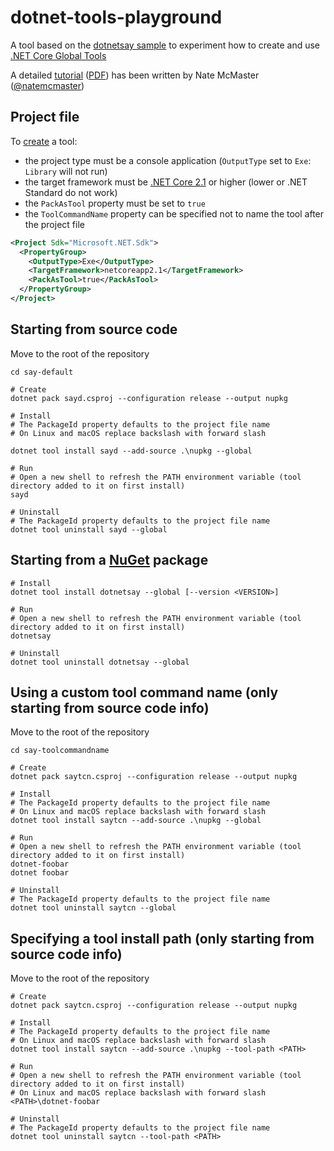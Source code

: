 # dotnet-tools-playground

A tool based on the [dotnetsay sample](https://github.com/dotnet/core/tree/master/samples/dotnetsay) to experiment how to create and use [.NET Core Global Tools](https://docs.microsoft.com/en-us/dotnet/core/tools/global-tools)

A detailed [tutorial](https://natemcmaster.com/blog/2018/05/12/dotnet-global-tools/) ([PDF](tutorial-natemcmaster.pdf)) has been written by Nate McMaster ([@natemcmaster](https://github.com/natemcmaster))


## Project file

To [create](https://docs.microsoft.com/en-us/dotnet/core/tools/global-tools-how-to-create) a tool:
 - the project type must be a console application (`OutputType` set to `Exe`: `Library` will not run)
 - the target framework must be [.NET Core 2.1](https://dotnet.microsoft.com/download/dotnet-core/2.1) or higher (lower or .NET Standard do not work)
 - the `PackAsTool` property must be set to `true`
 - the `ToolCommandName` property can be specified not to name the tool after the project file

```xml
<Project Sdk="Microsoft.NET.Sdk">
  <PropertyGroup>
    <OutputType>Exe</OutputType>
    <TargetFramework>netcoreapp2.1</TargetFramework>
    <PackAsTool>true</PackAsTool>
  </PropertyGroup>
</Project>
```


## Starting from source code

Move to the root of the repository

```shell
cd say-default

# Create
dotnet pack sayd.csproj --configuration release --output nupkg

# Install
# The PackageId property defaults to the project file name
# On Linux and macOS replace backslash with forward slash

dotnet tool install sayd --add-source .\nupkg --global

# Run
# Open a new shell to refresh the PATH environment variable (tool directory added to it on first install)
sayd

# Uninstall
# The PackageId property defaults to the project file name
dotnet tool uninstall sayd --global
```


## Starting from a [NuGet](https://www.nuget.org/packages/dotnetsay/) package

```shell
# Install
dotnet tool install dotnetsay --global [--version <VERSION>]

# Run
# Open a new shell to refresh the PATH environment variable (tool directory added to it on first install)
dotnetsay

# Uninstall
dotnet tool uninstall dotnetsay --global
```


## Using a custom tool command name (only starting from source code info)

Move to the root of the repository

```shell
cd say-toolcommandname

# Create
dotnet pack saytcn.csproj --configuration release --output nupkg

# Install
# The PackageId property defaults to the project file name
# On Linux and macOS replace backslash with forward slash
dotnet tool install saytcn --add-source .\nupkg --global

# Run
# Open a new shell to refresh the PATH environment variable (tool directory added to it on first install)
dotnet-foobar
dotnet foobar

# Uninstall
# The PackageId property defaults to the project file name
dotnet tool uninstall saytcn --global
```


## Specifying a tool install path (only starting from source code info)

Move to the root of the repository

```shell
# Create
dotnet pack saytcn.csproj --configuration release --output nupkg

# Install
# The PackageId property defaults to the project file name
# On Linux and macOS replace backslash with forward slash
dotnet tool install saytcn --add-source .\nupkg --tool-path <PATH>

# Run
# Open a new shell to refresh the PATH environment variable (tool directory added to it on first install)
# On Linux and macOS replace backslash with forward slash
<PATH>\dotnet-foobar

# Uninstall
# The PackageId property defaults to the project file name
dotnet tool uninstall saytcn --tool-path <PATH>
